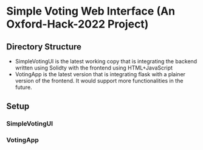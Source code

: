 # Simple Voting Web Interface (An Oxford-Hack-2022 Project)

## Directory Structure

- SimpleVotingUI is the latest working copy that is integrating the backend written using Solidty with the frontend using HTML+JavaScript
- VotingApp is the latest version that is integrating flask with a plainer version of the frontend. It would support more functionalities in the future.

## Setup
### SimpleVotingUI

### VotingApp
